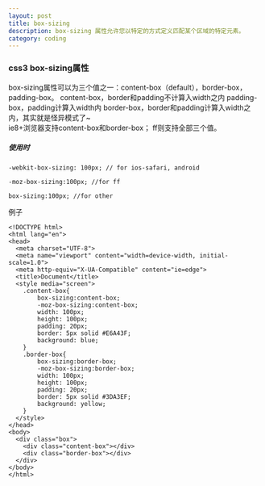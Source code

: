 ```yaml
---
layout: post
title: box-sizing
description: box-sizing 属性允许您以特定的方式定义匹配某个区域的特定元素。
category: coding
---
```



### css3 box-sizing属性  

box-sizing属性可以为三个值之一：content-box（default），border-box，padding-box。
content-box，border和padding不计算入width之内
padding-box，padding计算入width内
border-box，border和padding计算入width之内，其实就是怪异模式了~  
ie8+浏览器支持content-box和border-box；
ff则支持全部三个值。

##### 使用时  


```
-webkit-box-sizing: 100px; // for ios-safari, android

-moz-box-sizing:100px; //for ff

box-sizing:100px; //for other
```  

例子  

```
<!DOCTYPE html>
<html lang="en">
<head>
  <meta charset="UTF-8">
  <meta name="viewport" content="width=device-width, initial-scale=1.0">
  <meta http-equiv="X-UA-Compatible" content="ie=edge">
  <title>Document</title>
  <style media="screen">
    .content-box{
        box-sizing:content-box;
        -moz-box-sizing:content-box;
        width: 100px;
        height: 100px;
        padding: 20px;
        border: 5px solid #E6A43F;
        background: blue;
    }
    .border-box{
        box-sizing:border-box;
        -moz-box-sizing:border-box;
        width: 100px;
        height: 100px;
        padding: 20px;
        border: 5px solid #3DA3EF;
        background: yellow;
    }
  </style>
</head>
<body>
  <div class="box">
    <div class="content-box"></div>
    <div class="border-box"></div>
  </div>
</body>
</html>
```
